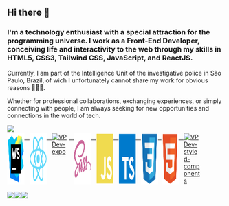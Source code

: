 ## Hi there 👋
### I'm a technology enthusiast with a special attraction for the programming universe. I work as a Front-End Developer, conceiving life and interactivity to the web through my skills in HTML5, CSS3, Tailwind CSS, JavaScript, and ReactJS.

Currently, I am part of the Intelligence Unit of the investigative police in São Paulo, Brazil, of wich I unfortunately cannot share my work for obvious reasons 🤷🏻‍♂️.

Whether for professional collaborations, exchanging experiences, or simply connecting with people, I am always seeking for new opportunities and connections in the world of tech.

<div align="left">
  <a href="https://github.com/VictorPowilleit">
  <!-- img height="180rem" src="https://github-readme-stats.vercel.app/api?username=Victorpowilleit&show_icons=true&theme=react&include_all_commits=true&count_private=true"/ -->
  <img height="180rem" src="https://github-readme-stats.vercel.app/api/top-langs/?username=VictorPowilleit&layout=compact&langs_count=7&theme=react"/>
</div>

<div style="display: flex;"><br>
  <img class="techImg" align="center" alt="VPDev-Webstorm" width="40" src="https://raw.githubusercontent.com/devicons/devicon/master/icons/webstorm/webstorm-original.svg" />&nbsp;&nbsp;&nbsp;
  <img align="center" alt="VPDev-React" width="40" src="https://raw.githubusercontent.com/devicons/devicon/master/icons/react/react-original.svg" />&nbsp;&nbsp;&nbsp;
  <img align="center" alt="VPDev-expo" width="40" src="https://mobiletech360.co/Apps/wp-content/uploads/2021/08/Expo-APK-v2.21.5-Download-150x150.png">&nbsp;&nbsp;&nbsp;
  <img align="center" alt="VPDev-Sass" width="40" src="https://raw.githubusercontent.com/devicons/devicon/master/icons/sass/sass-original.svg" />&nbsp;&nbsp;&nbsp;
  <img align="center" alt="VPDev-JS" width="40" src="https://raw.githubusercontent.com/devicons/devicon/master/icons/javascript/javascript-plain.svg">&nbsp;&nbsp;&nbsp;
  <img align="center" alt="VPDev-Ts" width="40" src="https://raw.githubusercontent.com/devicons/devicon/master/icons/typescript/typescript-plain.svg">&nbsp;&nbsp;&nbsp;
  <img align="center" alt="VPDev-CSS3" width="40" src="https://raw.githubusercontent.com/devicons/devicon/master/icons/css3/css3-original.svg">&nbsp;&nbsp;
  <img align="center" alt="VPDev-HTML5" width="40" src="https://raw.githubusercontent.com/devicons/devicon/master/icons/html5/html5-original.svg">&nbsp;&nbsp;&nbsp;
  <img align="center" alt="VPDev-styled-components" width="40" src="https://styled-components.com/atom.png">
</div>
<br/>
<div>
  <a href = "mailto:contato@vpdev.com.br"><img src="https://img.shields.io/badge/Mail%3A-contato%40vpdev.com.br-brightgreen?style=for-the-badge"></a><a href="https://instagram.com/_victor.powilleit_" target="_blank"><img src="https://img.shields.io/badge/-Instagram-%23E4405F?style=for-the-badge&logo=instagram&logoColor=white" target="_blank"></a><a href="https://www.linkedin.com/in/victorpowilleit" target="_blank"><img src="https://img.shields.io/badge/-LinkedIn-%230077B5?style=for-the-badge&logo=linkedin&logoColor=white" target="_blank"></a> 
</div>
